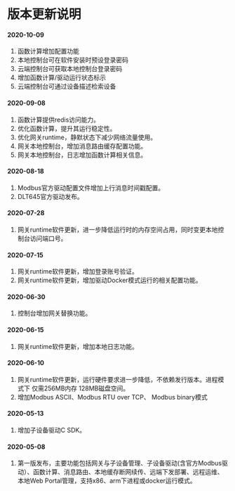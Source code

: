 # 版本更新说明

#### 2020-10-09

1. 函数计算增加配置功能
2. 本地控制台可在软件安装时预设登录密码
3. 云端控制台可获取本地控制台登录密码
4. 增加函数计算/驱动运行状态标示
5. 云端控制台可通过设备描述检索设备

#### 2020-09-08

1. 函数计算提供redis访问能力。
2. 优化函数计算，提升其运行稳定性。
3. 优化网关runtime，静默状态下减少网络流量使用。
4. 网关本地控制台，增加消息路由缓存配置功能。
5. 网关本地控制台，日志增加函数计算相关信息。

#### 2020-08-18

1. Modbus官方驱动配置文件增加上行消息时间戳配置。
2. DLT645官方驱动发布。

#### 2020-07-28

1. 网关runtime软件更新，进一步降低运行时的内存空间占用，同时变更本地控制台访问端口号。

#### 2020-07-15

1. 网关runtime软件更新，增加登录账号验证。
2. 网关runtime软件更新，增加驱动Docker模式运行的相关配置功能。

#### 2020-06-30

1. 控制台增加网关替换功能。

#### 2020-06-15

1. 网关runtime软件更新，增加本地日志功能。

#### 2020-06-10

1. 网关runtime软件更新，运行硬件要求进一步降低，不依赖发行版本。进程模式下 仅需256MB内存 128MB磁盘空间。
2. 增加Modbus ASCII、Modbus RTU over TCP、 Modbus binary模式

#### 2020-05-13

1. 增加子设备驱动C SDK。


#### 2020-05-08

1. 第一版发布，主要功能包括网关与子设备管理、子设备驱动(含官方Modbus驱动）、函数计算、消息路由、本地缓存断网续传、远端下发部署、远程运维、本地Web Portal管理，支持x86、arm下进程或docker运行模式。

